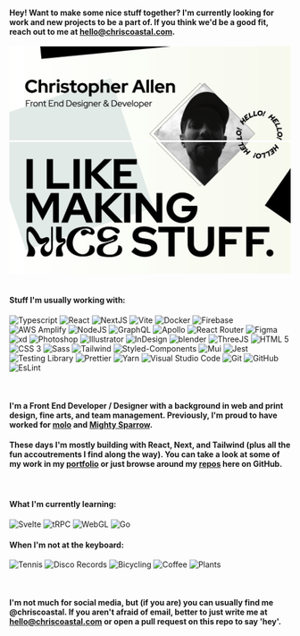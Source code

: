 #### Hey! Want to make some nice stuff together? I'm currently looking for work and new projects to be a part of. If you think we'd be a good fit, reach out to me at hello@chriscoastal.com.

<img alt="Christopher Allen" src="https://github.com/ChrisCoastal/ChrisCoastal/blob/images/header-cc-1.png" />
<img alt="Hello, I like making nice stuff." src="https://github.com/ChrisCoastal/ChrisCoastal/blob/images/header-cc-2.png" />
<br/>
<br/>

#### Stuff I'm usually working with:

<p>
  <img alt="Typescript" src="https://img.shields.io/badge/-Typescript-2F74C0?style=plastic-square&logo=typescript&logoColor=white" />
  <img alt="React" src="https://img.shields.io/badge/-React-5ED3F3?style=plastic-square&logo=react&logoColor=white" />
  <img alt="NextJS" src="https://img.shields.io/badge/-Next.js-000000?style=plastic-square&logo=nextdotjs&logoColor=white" />
  <img alt="Vite" src="https://img.shields.io/badge/-Vite-646CFF?style=plastic-square&logo=vite&logoColor=white" />
  <img alt="Docker" src="https://img.shields.io/badge/-Docker-2496ED?style=plastic-square&logo=docker&logoColor=white" /> 
  <img alt="Firebase" src="https://img.shields.io/badge/-Firebase-FFCA28?style=plastic-square&logo=firebase&logoColor=white" />
  <img alt="AWS Amplify" src="https://img.shields.io/badge/-AWS_Amplify-FF9900?style=plastic-square&logo=firebase&logoColor=white" />
  <img alt="NodeJS" src="https://img.shields.io/badge/-Node.js-339933?style=plastic-square&logo=nodedotjs&logoColor=white" />
  <img alt="GraphQL" src="https://img.shields.io/badge/-GraphQL-E10098?style=plastic-square&logo=graphQL&logoColor=white" />
  <img alt="Apollo" src="https://img.shields.io/badge/-Apollo-311C87?style=plastic-square&logo=apollographql&logoColor=white" />
  <img alt="React Router" src="https://img.shields.io/badge/-React_Router-CA4245?style=plastic-square&logo=reactrouter&logoColor=white" />
  <img alt="Figma" src="https://img.shields.io/badge/-Figma-F24E1E?style=plastic-square&logo=figma&logoColor=white" />
  <img alt="xd" src="https://img.shields.io/badge/-xd-FF61F6?style=plastic-square&logo=adobexd&logoColor=white" />
  <img alt="Photoshop" src="https://img.shields.io/badge/-Photoshop-31A8FF?style=plastic-square&logo=adobephotoshop&logoColor=white" />
  <img alt="Illustrator" src="https://img.shields.io/badge/-Illustrator-FF9A00?style=plastic-square&logo=adobeillustrator&logoColor=white" />
  <img alt="InDesign" src="https://img.shields.io/badge/-InDesign-FF3366?style=plastic-square&logo=adobeindesign&logoColor=white" />
  <img alt="blender" src="https://img.shields.io/badge/-Blender_3D-F5792A?style=plastic-square&logo=blender&logoColor=white" />
  <img alt="ThreeJS" src="https://img.shields.io/badge/-Three.js-000000?style=plastic-square&logo=threedotjs&logoColor=white" />
  <img alt="HTML 5" src="https://img.shields.io/badge/-HTML5-E34F26?style=plastic-square&logo=html5&logoColor=white" />
  <img alt="CSS 3" src="https://img.shields.io/badge/-CSS3-1572B6?style=plastic-square&logo=cSS3&logoColor=white" />
  <img alt="Sass" src="https://img.shields.io/badge/-Sass-CC6699?style=plastic-square&logo=sass&logoColor=white" />
  <img alt="Tailwind" src="https://img.shields.io/badge/-Tailwind-06B6D4?style=plastic-square&logo=tailwindcss&logoColor=white" />
  <img alt="Styled-Components" src="https://img.shields.io/badge/-Styled-DB7093?style=plastic-square&logo=styledcomponents&logoColor=white" />
  <img alt="Mui" src="https://img.shields.io/badge/-Mui-007FFF?style=plastic-square&logo=mui&logoColor=white" />
  <img alt="Jest" src="https://img.shields.io/badge/-Jest-C21325?style=plastic-square&logo=jest&logoColor=white" />
  <img alt="Testing Library" src="https://img.shields.io/badge/-Testing_Library-E33332?style=plastic-square&logo=testinglibrary&logoColor=white" />
  <img alt="Prettier" src="https://img.shields.io/badge/-Prettier-F7B93E?style=plastic-square&logo=prettier&logoColor=white" />
  <img alt="Yarn" src="https://img.shields.io/badge/-Yarn-2B8EBB?style=plastic-square&logo=yarn&logoColor=white" />
  <img alt="Visual Studio Code" src="https://img.shields.io/badge/-VS_Code-007ACC?style=plastic-square&logo=visualstudiocode&logoColor=white" />
  <img alt="Git" src="https://img.shields.io/badge/-Git-F05032?style=plastic-square&logo=git&logoColor=white" />
  <img alt="GitHub" src="https://img.shields.io/badge/-Github-181717?style=plastic-square&logo=github&logoColor=white" />
  <img alt="EsLint" src="https://img.shields.io/badge/-Eslint-4A32C3?style=plastic-square&logo=eslint&logoColor=white" />
</p>
<br/>

#### I'm a Front End Developer / Designer with a background in web and print design, fine arts, and team management. Previously, I'm proud to have worked for <a href="https://molodesign.com/" target="_blank">molo</a> and <a href="https://mightysparrow.ca/" target="_blank">Mighty Sparrow</a>.

#### These days I'm mostly building with React, Next, and Tailwind (plus all the fun accoutrements I find along the way). You can take a look at some of my work in my <a href="https://chriscoastal.netlify.app/" target="_blank">portfolio</a> or just browse around my <a href="https://github.com/ChrisCoastal?tab=repositories">repos</a> here on GitHub.

<br/>

#### What I'm currently learning:

<p>
  <img alt="Svelte" src="https://img.shields.io/badge/-Svelte-FF3E00?style=plastic-square&logo=svelte&logoColor=white" />
  <img alt="tRPC" src="https://img.shields.io/badge/-tRPC-2596BE?style=plastic-square&logo=trpc&logoColor=white" />
  <img alt="WebGL" src="https://img.shields.io/badge/-WebGL-990000?style=plastic-square&logo=webgl&logoColor=white" />
  <img alt="Go" src="https://img.shields.io/badge/-Go-00ADD8?style=plastic-square&logo=go&logoColor=white" />
</p>

#### When I'm not at the keyboard:

<p>
  <img alt="Tennis" src="https://img.shields.io/badge/-Tennis-fbbf24?style=plastic-square&logo=tistory&logoColor=white" />
  <img alt="Disco Records" src="https://img.shields.io/badge/-Disco_Records-292524?style=plastic-square&logo=discogs&logoColor=white" />
  <img alt="Bicycling" src="https://img.shields.io/badge/-Bicycling-14b8a6?style=plastic-square&logo=googlemaps&logoColor=white" />
  <img alt="Coffee" src="https://img.shields.io/badge/-Coffee-78350f?style=plastic-square&logo=buymeacoffee&logoColor=white" />
  <img alt="Plants" src="https://img.shields.io/badge/-Plants-059669?style=plastic-square&logo=leaflet&logoColor=white" />
</p>

<br/>

#### I'm not much for social media, but (if you are) you can usually find me @chriscoastal. If you aren't afraid of email, better to just write me at hello@chriscoastal.com or open a pull request on this repo to say 'hey'.
